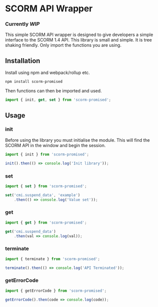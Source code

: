 # SCORM API Wrapper

### Currently *WIP*

This simple SCORM API wrapper is designed to give developers a simple interface to the SCORM 1.4 API. This library is small and simple. It is tree shaking friendly. Only import the functions you are using.

## Installation

Install using npm and webpack/rollup etc.
```
npm install scorm-promised
```

Then functions can then be imported and used.
```js
import { init, get, set } from 'scorm-promised';
```

## Usage

### init

Before using the library you must initialise the module. This will find the SCORM API in the window and begin the session.

```js
import { init } from 'scorm-promised';

init().then(() => console.log('Init library'));
```

### set

```js
import { set } from 'scorm-promised';

set('cmi.suspend_data', 'example')
    .then(() => console.log('Value set'));
```

### get

```js
import { get } from 'scorm-promised';

get('cmi.suspend_data')
    .then(val => console.log(val));
```

### terminate

```js
import { terminate } from 'scorm-promised';

terminate().then(() => console.log('API Terminated'));
```

### getErrorCode

```js
import { getErrorCode } from 'scorm-promised';

getErrorCode().then(code => console.log(code));
```